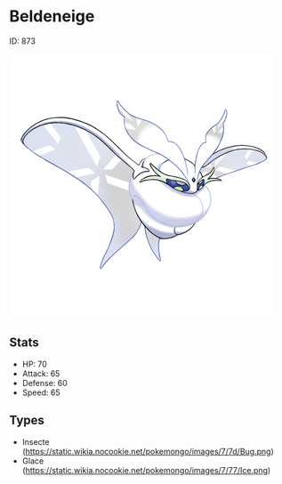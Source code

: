 # Beldeneige


ID: 873

![](https://raw.githubusercontent.com/PokeAPI/sprites/master/sprites/pokemon/other/official-artwork/873.png "Beldeneige")

## Stats


 - HP: 70
 - Attack: 65
 - Defense: 60
 - Speed: 65

## Types


 - Insecte (https://static.wikia.nocookie.net/pokemongo/images/7/7d/Bug.png)
 - Glace (https://static.wikia.nocookie.net/pokemongo/images/7/77/Ice.png)
